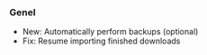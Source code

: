 ### Genel
- New: Automatically perform backups (optional)
- Fix: Resume importing finished downloads
